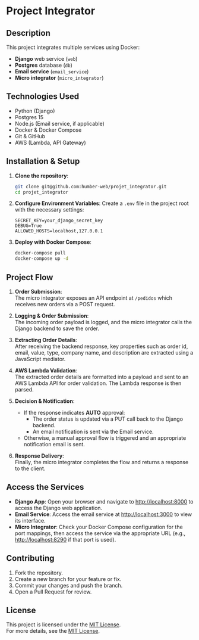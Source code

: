 # Project Integrator

## Description
This project integrates multiple services using Docker:
- **Django** web service (`web`)
- **Postgres** database (`db`)
- **Email service** (`email_service`)
- **Micro integrator** (`micro_integrator`)

## Technologies Used
- Python (Django)
- Postgres 15
- Node.js (Email service, if applicable)
- Docker & Docker Compose
- Git & GitHub
- AWS (Lambda, API Gateway)

## Installation & Setup

1. **Clone the repository**:
   ```bash
   git clone git@github.com:humber-web/projet_integrator.git
   cd projet_integrator
   ```

2. **Configure Environment Variables**:
   Create a `.env` file in the project root with the necessary settings:
   ```env
   SECRET_KEY=your_django_secret_key
   DEBUG=True
   ALLOWED_HOSTS=localhost,127.0.0.1
   ```

3. **Deploy with Docker Compose**:
   ```bash
   docker-compose pull
   docker-compose up -d
   ```

## Project Flow

1. **Order Submission**:  
   The micro integrator exposes an API endpoint at `/pedidos` which receives new orders via a POST request.

2. **Logging & Order Submission**:  
   The incoming order payload is logged, and the micro integrator calls the Django backend to save the order.

3. **Extracting Order Details**:  
   After receiving the backend response, key properties such as order id, email, value, type, company name, and description are extracted using a JavaScript mediator.

4. **AWS Lambda Validation**:  
   The extracted order details are formatted into a payload and sent to an AWS Lambda API for order validation. The Lambda response is then parsed.

5. **Decision & Notification**:  
   - If the response indicates **AUTO** approval:
     - The order status is updated via a PUT call back to the Django backend.
     - An email notification is sent via the Email service.
   - Otherwise, a manual approval flow is triggered and an appropriate notification email is sent.

6. **Response Delivery**:  
   Finally, the micro integrator completes the flow and returns a response to the client.

## Access the Services

- **Django App**: Open your browser and navigate to [http://localhost:8000](http://localhost:8000) to access the Django web application.
- **Email Service**: Access the email service at [http://localhost:3000](http://localhost:3000) to view its interface.
- **Micro Integrator**: Check your Docker Compose configuration for the port mappings, then access the service via the appropriate URL (e.g., [http://localhost:8290](http://localhost:8290) if that port is used).


## Contributing

1. Fork the repository.
2. Create a new branch for your feature or fix.
3. Commit your changes and push the branch.
4. Open a Pull Request for review.

## License


This project is licensed under the [MIT License](LICENSE.md).  
For more details, see the [MIT License](https://opensource.org/licenses/MIT).
